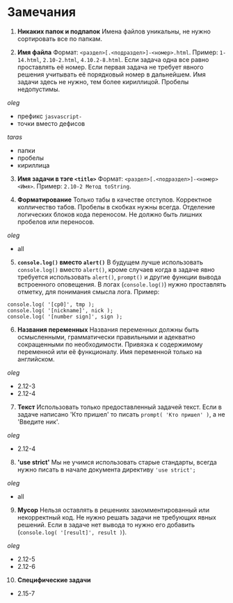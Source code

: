 # Замечания

1. **Никаких папок и подпапок**
Имена файлов уникальны, не нужно сортировать все по папкам.

2. **Имя файла**
Формат: `<раздел>[.<подраздел>]-<номер>.html`.
Пример: `1-14.html`, `2.10-2.html`, `4.10.2-8.html`.
Если задача одна все равно проставлять её номер.
Если первая задача не требует явного решения учитывать её порядковый номер в дальнейшем.
Имя задачи здесь не нужно, тем более кириллицой.
Пробелы недопустимы.

*oleg*
- префикс `jasvascript-`
- точки вместо дефисов

*taras*
- папки
- пробелы
- кириллица

3. **Имя задачи в тэге `<title>`**
Формат: `<раздел>[.<подраздел>]-<номер> <Имя>`.
Пример: `2.10-2 Метод toString`.

4. **Форматирование**
Только табы в качестве отступов.
Корректное колличество табов.
Пробелы в скобках нужны всегда.
Отделение логических блоков кода переносом.
Не должно быть лишних пробелов или переносов.

*oleg*
- all

5. **`console.log()` вместо `alert()`**
В будущем лучше использовать `console.log()` вместо `alert()`,
кроме случаев когда в задаче явно требуется использовать `alert()`, `prompt()`
и другие функции вывода встроенного оповещения.
В логах (`console.log()`) нужно проставлять отметку, для понимания смысла лога.
Пример:
```
console.log( '[cp0]', tmp );
console.log( '[nickname]', nick );
console.log( '[number sign]', sign );
```

6. **Названия переменных**
Названия переменных должны быть осмысленными, грамматически правильными
и адекватно сокращенными по необходимости.
Привязка к содержимому переменной или её функционалу.
Имя переменной только на английском.

*oleg*
- 2.12-3
- 2.12-4

7. **Текст**
Использовать только предоставленный задачей текст.
Если в задаче написано 'Кто пришел' то писать `prompt( 'Кто пришел' )`,
а не 'Введите ник'.

*oleg*
- 2.12-4

8. **'use strict'**
Мы не учимся использовать старые стандарты, всегда нужно писать в
начале документа директиву `'use strict';`

*oleg*
- all

9. **Мусор**
Нельзя оставлять в решениях закомментированный или некорректный код.
Не нужно решать задачи не требующих явных решений.
Если в задаче нет вывода то нужно его добавить (`console.log( '[result]', result )`).

*oleg*
- 2.12-5
- 2.12-6

10. **Специфические задачи**
- 2.15-7
